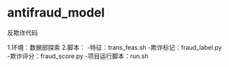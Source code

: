 antifraud_model
====
反欺诈代码

1.环境：数据部探索
2.脚本：
  -特征：trans_feas.sh 
  -欺诈标记：fraud_label.py
  -欺诈评分：fraud_score.py
  -项目运行脚本：run.sh



